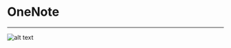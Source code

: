 # OneNote
------------------------------------------------------------------------------------------------------

![alt text](https://i.ibb.co/ccj65tY/Screenshot-from-2020-12-16-17-36-48.png)
